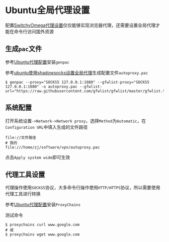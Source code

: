 
# Ubuntu全局代理设置

配置[SwitchyOmega代理设置](https://wall-guide.readthedocs.io/zh/latest/SwitchyOmega%E4%BB%A3%E7%90%86%E8%AE%BE%E7%BD%AE.html)仅仅能够实现浏览器代理，还需要设置全局代理才能在命令行访问国外资源

## 生成`pac`文件

参考[Ubuntu代理配置](https://wall-guide.readthedocs.io/zh/latest/Ubuntu代理配置.html)安装`genpac`

参考[ubuntu使用shadowsocks设置全局代理](https://wall-guide.readthedocs.io/zh/latest/Ubuntu代理配置.html)生成配置文件`autoproxy.pac`

```
$ genpac --proxy="SOCKS5 127.0.0.1:1080" --gfwlist-proxy="SOCKS5 127.0.0.1:1080" -o autoproxy.pac --gfwlist-url="https://raw.githubusercontent.com/gfwlist/gfwlist/master/gfwlist.txt"
```

## 系统配置

打开系统设置`->Network->Network proxy`，选择`Method`为`Automatic`，在`Configuration URL`中填入生成的文件路径

```
file://文件路径
# 我的
file:///home/zj/software/vpn/autoproxy.pac
```

点击`Apply system wide`即可生效

## 代理工具设置

代理操作使用`SOCKS5`协议，大多命令行操作使用`HTTP/HTTPS`协议，所以需要使用代理工具进行转换

参考[Ubuntu代理配置](https://wall-guide.readthedocs.io/zh/latest/Ubuntu代理配置.html)安装`ProxyChains`

测试命令

```
$ proxychains curl www.google.com
# 或
$ proxychains wget www.google.com
```